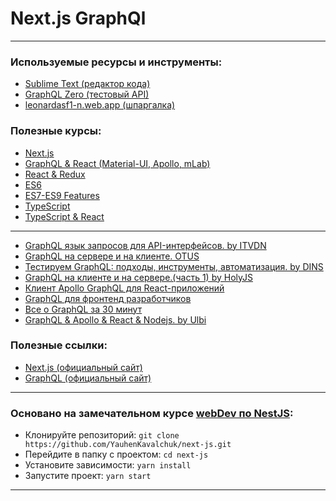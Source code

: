 # Next.js GraphQl

---

### Используемые ресурсы и инструменты:
- [Sublime Text (редактор кода)](https://www.sublimetext.com/)
- [GraphQL Zero (тестовый API)](https://graphqlzero.almansi.me/api)
- [leonardasf1-n.web.app (шпаргалка)](https://leonardasf1-n.web.app/#programming/1)

### Полезные курсы:
- [Next.js](https://youtu.be/GEfR69hL9y0)
- [GraphQL & React (Material-UI, Apollo, mLab)](https://youtu.be/GMJNSBur-lM)
- [React & Redux](https://www.youtube.com/playlist?list=PLNkWIWHIRwME_Gv2vlWAR6TfeSXylYfw4)
- [ES6](https://youtu.be/TvgkcaaMLcc)
- [ES7-ES9 Features](https://youtu.be/ssc2BMNwoU4)
- [TypeScript](https://youtu.be/5QnZ9AyDW6c)
- [TypeScript & React](https://youtu.be/xL-a5Tox7Qw)
---
- [GraphQL язык запросов для API-интерфейсов. by ITVDN](https://www.youtube.com/watch?v=IJ22HUrMqEM)
- [GraphQL на сервере и на клиенте. OTUS](https://www.youtube.com/watch?v=hXH_hRcWrlU)
- [Тестируем GraphQL: подходы, инструменты, автоматизация. by DINS](https://www.youtube.com/watch?v=Z6EaPkTe_i8)
- [GraphQL на клиенте и на сервере.(часть 1) by HolyJS](https://www.youtube.com/watch?v=lNtl6Opwj40)
- [Клиент Apollo GraphQL для React-приложений](https://www.youtube.com/watch?v=vlDhgLk5m84)
- [GraphQL для фронтенд разработчиков](https://www.youtube.com/watch?v=BVEm3IjrgGI)
- [Все о GraphQL за 30 минут](https://www.youtube.com/watch?v=7zEaHr_iJjA)
- [GraphQL & Apollo & React & Nodejs. by Ulbi](https://www.youtube.com/watch?v=UTItsV_44K4)

### Полезные ссылки:
- [Next.js (официальный сайт)](https://nextjs.org)
- [GraphQL (официальный сайт)](https://graphql.org/)

---

### Основано на замечательном курсе [webDev по NestJS](https://github.com/YauhenKavalchuk/next-js):
- Клонируйте репозиторий: `git clone https://github.com/YauhenKavalchuk/next-js.git`
- Перейдите в папку с проектом: `cd next-js`
- Установите зависимости: `yarn install`
- Запустите проект: `yarn start`

---
